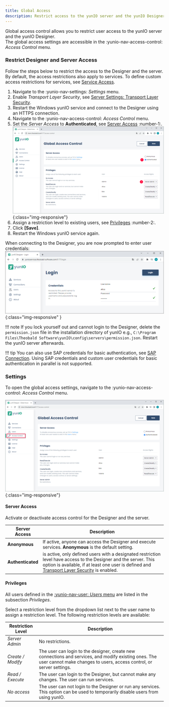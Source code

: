 ```yaml
---
title: Global Access
description: Restrict access to the yunIO server and the yunIO Designer
---
```


Global access control allows you to restrict user access to the yunIO server and the yunIO Designer.<br>
The global access settings are accessible in the :yunio-nav-access-control: *Access Control* menu.

### Restrict Designer and Server Access

Follow the steps below to restrict the access to the Designer and the server. 
By default, the access restrictions also apply to services.
To define custom access restrictions for services, see [Service Access](service-access.md).

1. Navigate to the  :yunio-nav-settings: *Settings* menu.
2. Enable *Transport Layer Security*, see [Server Settings: Transport Layer Security](../server-settings.md#transport-layer-security).<br>
3. Restart the Windows yunIO service and connect to the Designer using an HTTPS connection.
4. Navigate to the  :yunio-nav-access-control: *Access Control* menu.
5. Set the *Server Access* to **Authenticated**, see [Server Access](#settings) :number-1:. <br>
![Access_Control](../../assets/images/yunio/documentation/access-control2.png){:class="img-responsive"}
6. Assign a restriction level to existing users, see [Privileges](#privileges) :number-2:.
7. Click **[Save]**. 
8. Restart the Windows yunIO service again.

When connecting to the Designer, you are now prompted to enter user credentials:<br>
![Login](../../assets/images/yunio/documentation/yunio-login.png){:class="img-responsive" }

!!! note
    If you lock yourself out and cannot login to the Designer, delete the `permission.json` file in the installation directory of yunIO e.g., `C:\Program Files\Theobald Software\yunIO\config\servers\permission.json`.
    Restart the yunIO server afterwards.

!!! tip
    You can also use SAP credentials for basic authentication, see [SAP Connection](../sap-connection/index.md).
    Using SAP credentials and custom user credentials for basic authentication in parallel is not supported.


### Settings

To open the global access settings, navigate to the  :yunio-nav-access-control: *Access Control* menu.

![Access_Control](../../assets/images/yunio/documentation/access-control.png){:class="img-responsive"}

#### Server Access

Activate or deactivate access control for the Designer and the server. 

|  Server Access  |  Description   |  
|----------|-------------|
| **Anonymous** | If active, anyone can access the Designer and execute services. **Anonymous** is the default setting.
| **Authenticated** |  is active, only defined users with a designated restriction level have access to the Designer and the server. This option is available, if at least one user is defined and [Transport Layer Security](../server-settings.md) is enabled. |

#### Privileges

All users defined in the [:yunio-nav-user: *Users* menu](user-management.md) are listed in the subsection *Privileges*. 

Select a restriction level from the dropdown list next to the user name to assign a restriction level.
The following restriction levels are available:

|  Restriction Level  |  Description   |  
|----------|-------------|
| *Server Admin* | No restrictions. |
| *Create / Modify* | The user can login to the designer, create new connections and services, and modify existing ones. The user cannot make changes to users, access control, or server settings.|
| *Read / Execute*| The user can login to the Designer, but cannot make any changes. The user can run services.|
| *No access* | The user can not login to the Designer or run any services. This option can be used to temporarily disable users from using yunIO. |

